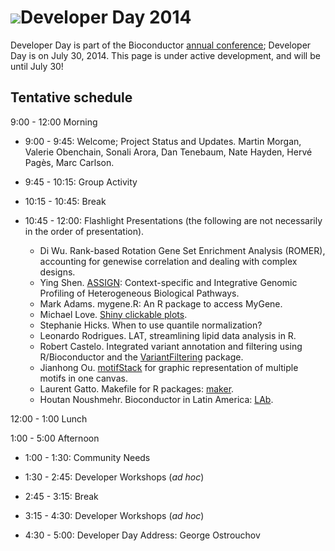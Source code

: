 # ![](/images/icons/magnifier.gif)Developer Day 2014

Developer Day is part of the Bioconductor
[annual conference](/bioc2014); Developer Day is on July 30,
2014. This page is under active development, and will be until July
30!

## Tentative schedule

9:00 - 12:00 Morning

- 9:00 - 9:45: Welcome; Project Status and Updates. Martin Morgan,
  Valerie Obenchain, Sonali Arora, Dan Tenebaum, Nate Hayden,
  Herv&eacute; Pag&egrave;s, Marc Carlson.

- 9:45 - 10:15: Group Activity

- 10:15 - 10:45: Break

- 10:45 - 12:00: Flashlight Presentations (the following are not
  necessarily in the order of presentation).

  - Di Wu.  Rank-based Rotation Gene Set Enrichment Analysis (ROMER),
    accounting for genewise correlation and dealing with complex
    designs.
  - Ying
    Shen. [ASSIGN](http://bioconductor.org/packages/release/bioc/html/ASSIGN.html):
    Context-specific and Integrative Genomic Profiling of
    Heterogeneous Biological Pathways.
  - Mark Adams. mygene.R: An R package to access MyGene.
  - Michael Love. [Shiny clickable plots](https://github.com/mikelove/shinyMA).
  - Stephanie Hicks. When to use quantile normalization?
  - Leonardo Rodrigues. LAT, streamlining lipid data analysis in R.
  - Robert Castelo. Integrated variant annotation and filtering using
    R/Bioconductor and the
    [VariantFiltering](http://bioconductor.org/packages/release/bioc/html/VariantFiltering.html)
    package.
  - Jianhong
    Ou. [motifStack](http://bioconductor.org/packages/release/bioc/html/motifStack.html)
    for graphic representation of multiple motifs in one canvas.
  - Laurent Gatto. Makefile for R packages: [maker](https://github.com/ComputationalProteomicsUnit/maker).
  - Houtan Noushmehr. Bioconductor in Latin America: [LAb](http://bioconductor.fmrp.usp.br/).

12:00 - 1:00 Lunch

1:00 - 5:00 Afternoon

- 1:00 - 1:30: Community Needs

- 1:30 - 2:45: Developer Workshops (_ad hoc_)

- 2:45 - 3:15: Break

- 3:15 - 4:30: Developer Workshops (_ad hoc_)

- 4:30 - 5:00: Developer Day Address: George Ostrouchov
